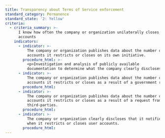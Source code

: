 ```yaml
---
title: Transparency about Terms of Service enforcement
standard_category: Permanence
standard_state: '2: Yellow'
criteria:
  - criteria_summary: >-
      I know how often the company or organization unilaterally closes user
      accounts
    indicators:
      - indicator: >-
          The company or organization publishes data about the number of
          accounts it restricts or closes on its own initiative.
        procedure_html: >-
          <p>Investigation and analysis of publicly available
          documentation to determine what the company clearly discloses.</p>
      - indicator: >-
          The company or organization publishes data about the number of
          accounts it restricts or closes as a result of a government request.
        procedure_html:
      - indicator: >-
          The company or organization publishes data about the number of
          accounts it restricts or closes as a result of a request from private
          third-parties.
        procedure_html:
      - indicator: >-
          The company or organization clearly discloses that it notifies users
          when it restricts or closes user accounts.
        procedure_html:
---
```


